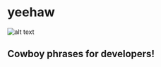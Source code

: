 # yeehaw
![alt text](https://travis-ci.org/codingcowboys1/yeehaw.svg?branch=master "Travis Status")

## Cowboy phrases for developers!
